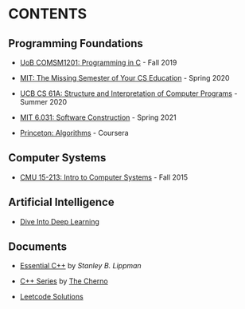 # CONTENTS

## Programming Foundations

- [UoB COMSM1201: Programming in C](https://github.com/yxqiu1997/Exercises-of-DS-and-Algorithms) - Fall 2019

- [MIT: The Missing Semester of Your CS Education](https://github.com/yxqiu1997/mit-missing-semester) - Spring 2020

- [UCB CS 61A: Structure and Interpretation of Computer Programs](https://github.com/yxqiu1997/ucb-cs61a) - Summer 2020

- [MIT 6.031: Software Construction](https://github.com/yxqiu1997/mit-software-construction) - Spring 2021

- [Princeton: Algorithms](https://github.com/yxqiu1997/princeton-algorithms) - Coursera

## Computer Systems

- [CMU 15-213: Intro to Computer Systems](https://github.com/yxqiu1997/cmu-csapp) - Fall 2015

<!-- compiler / operating systems...

databases, network -->

## Artificial Intelligence

- [Dive Into Deep Learning](https://github.com/yxqiu1997/d2l-pytorch)

## Documents

- [Essential C++](docs/essential-cpp/) by *Stanley B. Lippman*

- [C++ Series](docs/cherno-cpp.md) by [The Cherno](https://www.youtube.com/watch?v=18c3MTX0PK0&list=PLlrATfBNZ98dudnM48yfGUldqGD0S4FFb)

- [Leetcode Solutions](docs/leetcode.md)
